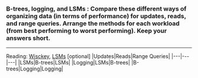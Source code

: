 ### B-trees, logging, and LSMs : Compare these different ways of organizing data (in terms of performance) for updates, reads, and range queries. Arrange the methods for each workload (from best performing to worst performing). Keep your answers short.
---
Reading: [Wisckey](https://www.usenix.org/system/files/conference/fast16/fast16-papers-lu.pdf), [LSMs](https://www.cs.umb.edu/~poneil/lsmtree.pdf) [optional]
|Updates|Reads|Range Queries|
|---|---|---|
|LSMs|B-trees|LSMs|
|Logging|LSMs|B-trees|
|B-trees|Logging|Logging|

